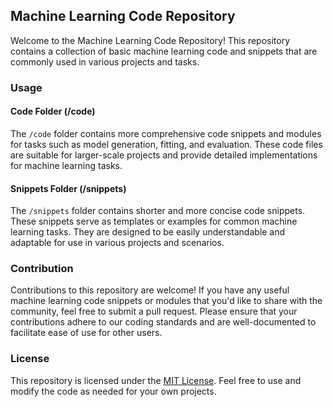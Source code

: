 ## Machine Learning Code Repository

Welcome to the Machine Learning Code Repository! This repository contains a collection of basic machine learning code and snippets that are commonly used in various projects and tasks.

### Usage

#### Code Folder (/code)

The `/code` folder contains more comprehensive code snippets and modules for tasks such as model generation, fitting, and evaluation. These code files are suitable for larger-scale projects and provide detailed implementations for machine learning tasks.

#### Snippets Folder (/snippets)

The `/snippets` folder contains shorter and more concise code snippets. These snippets serve as templates or examples for common machine learning tasks. They are designed to be easily understandable and adaptable for use in various projects and scenarios.

### Contribution

Contributions to this repository are welcome! If you have any useful machine learning code snippets or modules that you'd like to share with the community, feel free to submit a pull request. Please ensure that your contributions adhere to our coding standards and are well-documented to facilitate ease of use for other users.

### License

This repository is licensed under the [MIT License](LICENSE). Feel free to use and modify the code as needed for your own projects.

